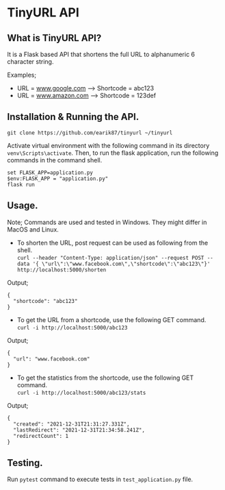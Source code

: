 # TinyURL API

## What is TinyURL API?
It is a Flask based API that shortens the full URL to alphanumeric 6 character string. 

Examples;
- URL = www.google.com --> Shortcode = abc123
- URL = www.amazon.com --> Shortcode = 123def

## Installation & Running the API. 
`git clone https://github.com/earik87/tinyurl ~/tinyurl`

Activate virtual environment with the following command in its directory `venv\Scripts\activate`. Then, to run the flask application, run the following commands in the command shell.

```
set FLASK_APP=application.py
$env:FLASK_APP = "application.py"
flask run
```

## Usage.
Note; Commands are used and tested in Windows. They might differ in MacOS and Linux.

- To shorten the URL, post request can be used as following from the shell.  
`curl --header "Content-Type: application/json" --request POST --data '{ \"url\":\"www.facebook.com\",\"shortcode\":\"abc123\"}' http://localhost:5000/shorten`

Output;
```
{
  "shortcode": "abc123"
}
```

- To get the URL from a shortcode, use the following GET command.  
`curl -i http://localhost:5000/abc123`

Output; 
```
{
  "url": "www.facebook.com"
}
```

- To get the statistics from the shortcode, use the following GET command.  
`curl -i http://localhost:5000/abc123/stats`

Output;
```
{
  "created": "2021-12-31T21:31:27.331Z",
  "lastRedirect": "2021-12-31T21:34:58.241Z",
  "redirectCount": 1
}
```

## Testing.
Run `pytest` command to execute tests in `test_application.py` file.  

